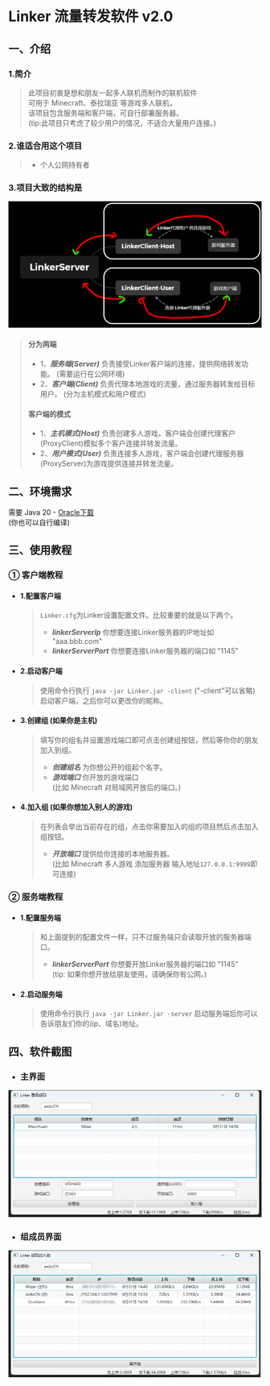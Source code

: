 # Linker 流量转发软件 v2.0

## 一、介绍

### 1.简介

> 此项目初衷是想和朋友一起多人联机而制作的联机软件  
> 可用于 Minecraft、泰拉瑞亚 等游戏多人联机，  
> 该项目包含服务端和客户端，可自行部署服务器。  
> (tip:此项目只考虑了较少用户的情况，不适合大量用户连接。)

### 2.谁适合用这个项目

> * 个人公网持有者

### 3.项目大致的结构是

![alt 结构](./img/3.png)

> #### 分为两端
> * 1、***服务端(Server)*** 负责接受Linker客户端的连接，提供网络转发功能。 (需要运行在公网环境)
> * 2、***客户端(Client)*** 负责代理本地游戏的流量，通过服务器转发给目标用户。 (分为主机模式和用户模式)
> #### 客户端的模式
> * 1、***主机模式(Host)*** 负责创建多人游戏，客户端会创建代理客户(ProxyClient)模拟多个客户连接并转发流量。
> * 2、***用户模式(User)*** 负责连接多人游戏，客户端会创建代理服务器(ProxyServer)为游戏提供连接并转发流量。

## 二、环境需求

需要 Java 20 - [Oracle下载](https://www.oracle.com/java/technologies/downloads/#java20)  
(你也可以自行编译)

## 三、使用教程

### ① 客户端教程

* #### 1.配置客户端
  > ```Linker.cfg```为Linker设置配置文件。比较重要的就是以下两个。
  > - ***linkerServerIp*** 你想要连接Linker服务器的IP地址如 "aaa.bbb.com"
  > - ***linkerServerPort*** 你想要连接Linker服务器的端口如 "1145"
* #### 2.启动客户端
  > 使用命令行执行
  > ```java -jar Linker.jar -client``` ("-client"可以省略)
  > 启动客户端，之后你可以更改你的昵称。
* #### 3.创建组 (如果你是主机)
  > 填写你的组名并设置游戏端口即可点击创建组按钮，然后等你你的朋友加入到组。
  > - ***创建组名*** 为你想公开的组起个名字。
  > - ***游戏端口*** 你开放的游戏端口  
      (比如 Minecraft 对局域网开放后的端口。)
* #### 4.加入组 (如果你想加入别人的游戏)
  > 在列表会举出当前存在的组，点击你需要加入的组的项目然后点击加入组按钮。
  > - ***开放端口*** 提供给你连接的本地服务器。  
      (比如 Minecraft 多人游戏 添加服务器 输入地址```127.0.0.1:9999```即可连接)

### ② 服务端教程

* #### 1.配置服务端
  > 和上面提到的配置文件一样，只不过服务端只会读取开放的服务器端口。
  >
  > - ***linkerServerPort*** 你想要开放Linker服务器的端口如 "1145"  
      (tip: 如果你想开放给朋友使用，请确保你有公网。)
* #### 2.启动服务端
  >
  > 使用命令行执行
  > ```java -jar Linker.jar -server```
  > 启动服务端后你可以告诉朋友们你的(ip、域名)地址。

## 四、软件截图

* ### 主界面

![alt 主界面](./img/1.png)

* ### 组成员界面

![alt 组成员界面](./img/2.png)


